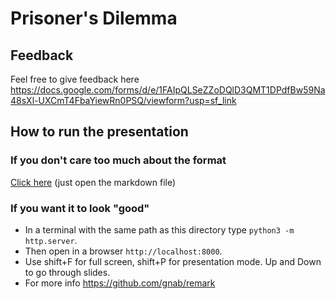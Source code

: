 # Prisoner's Dilemma

## Feedback
Feel free to give feedback here https://docs.google.com/forms/d/e/1FAIpQLSeZZoDQlD3QMT1DPdfBw59Na48sXl-UXCmT4FbaYiewRn0PSQ/viewform?usp=sf_link

## How to run the presentation
### If you don't care too much about the format
[Click here](https://github.com/isaacbernat/presentations/blob/master/prisoner/final.md) (just open the markdown file)

### If you want it to look "good"
- In a terminal with the same path as this directory type `python3 -m http.server`.
- Then open in a browser `http://localhost:8000`.
- Use shift+F for full screen, shift+P for presentation mode. Up and Down to go through slides.
- For more info https://github.com/gnab/remark
